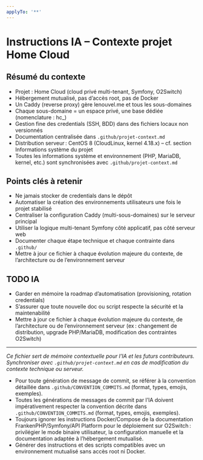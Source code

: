 ```yaml
---
applyTo: '**'
---
```


# Instructions IA – Contexte projet Home Cloud

## Résumé du contexte

- Projet : Home Cloud (cloud privé multi-tenant, Symfony, O2Switch)
- Hébergement mutualisé, pas d’accès root, pas de Docker
- Un Caddy (reverse proxy) gère lenouvel.me et tous les sous-domaines
- Chaque sous-domaine = un espace privé, une base dédiée (nomenclature : hc_<username>)
- Gestion fine des credentials (SSH, BDD) dans des fichiers locaux non versionnés
- Documentation centralisée dans `.github/projet-context.md`
- Distribution serveur : CentOS 8 (CloudLinux, kernel 4.18.x) – cf. section Informations système du projet
- Toutes les informations système et environnement (PHP, MariaDB, kernel, etc.) sont synchronisées avec `.github/projet-context.md`

## Points clés à retenir

- Ne jamais stocker de credentials dans le dépôt
- Automatiser la création des environnements utilisateurs une fois le projet stabilisé
- Centraliser la configuration Caddy (multi-sous-domaines) sur le serveur principal
- Utiliser la logique multi-tenant Symfony côté applicatif, pas côté serveur web
- Documenter chaque étape technique et chaque contrainte dans `.github/`
- Mettre à jour ce fichier à chaque évolution majeure du contexte, de l’architecture ou de l’environnement serveur

## TODO IA

- Garder en mémoire la roadmap d’automatisation (provisioning, rotation credentials)
- S’assurer que toute nouvelle doc ou script respecte la sécurité et la maintenabilité
- Mettre à jour ce fichier à chaque évolution majeure du contexte, de l’architecture ou de l’environnement serveur (ex : changement de distribution, upgrade PHP/MariaDB, modification des contraintes O2Switch)

---

*Ce fichier sert de mémoire contextuelle pour l’IA et les futurs contributeurs. Synchroniser avec `.github/projet-context.md` en cas de modification du contexte technique ou serveur.*

- Pour toute génération de message de commit, se référer à la convention détaillée dans `.github/CONVENTION_COMMITS.md` (format, types, emojis, exemples).
- Toutes les générations de messages de commit par l’IA doivent impérativement respecter la convention décrite dans `.github/CONVENTION_COMMITS.md` (format, types, emojis, exemples).
- Toujours ignorer les instructions Docker/Compose de la documentation FrankenPHP/Symfony/API Platform pour le déploiement sur O2Switch : privilégier le mode binaire utilisateur, la configuration manuelle et la documentation adaptée à l’hébergement mutualisé.
- Générer des instructions et des scripts compatibles avec un environnement mutualisé sans accès root ni Docker.
